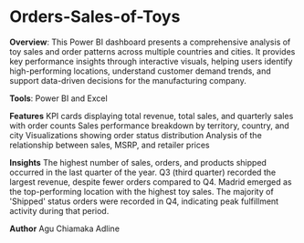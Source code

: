 # Orders-Sales-of-Toys
**Overview**: This Power BI dashboard presents a comprehensive analysis of toy sales and order patterns across multiple countries and cities. It provides key performance insights through interactive visuals, helping users identify high-performing locations, understand customer demand trends, and support data-driven decisions for the manufacturing company.

**Tools**: Power BI and Excel

**Features**
KPI cards displaying total revenue, total sales, and quarterly sales with order counts
Sales performance breakdown by territory, country, and city
Visualizations showing order status distribution
Analysis of the relationship between sales, MSRP, and retailer prices

**Insights**
The highest number of sales, orders, and products shipped occurred in the last quarter of the year.
Q3 (third quarter) recorded the largest revenue, despite fewer orders compared to Q4.
Madrid emerged as the top-performing location with the highest toy sales.
The majority of 'Shipped' status orders were recorded in Q4, indicating peak fulfillment activity during that period.

**Author**
Agu Chiamaka Adline

